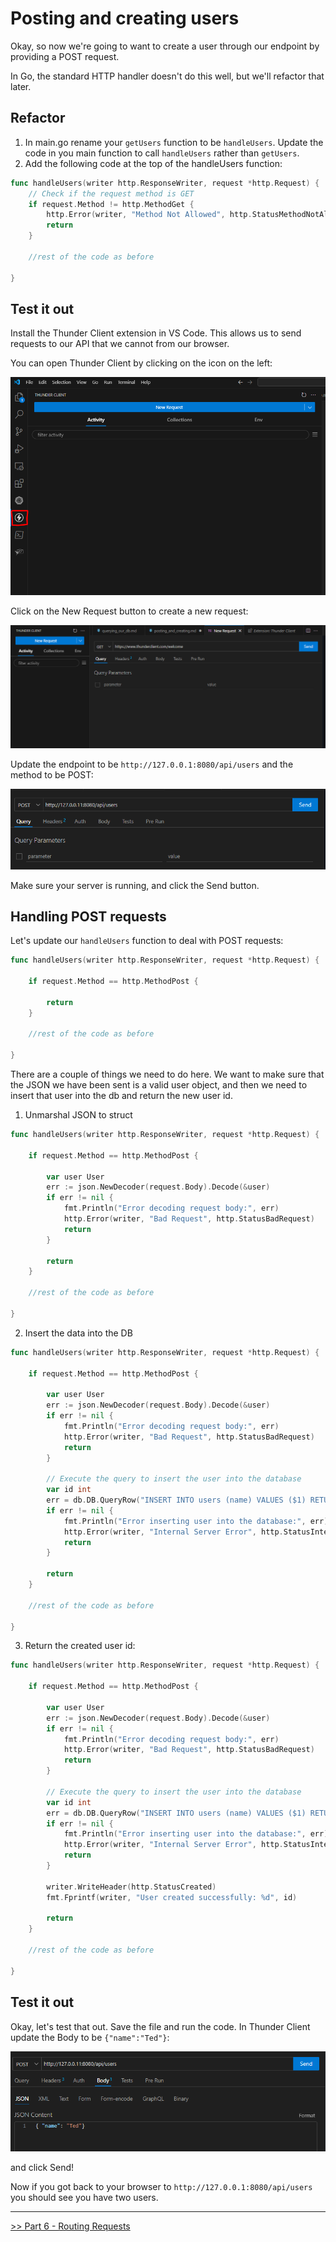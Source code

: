 # Posting and creating users

Okay, so now we're going to want to create a user through our endpoint by providing a POST request.

In Go, the standard HTTP handler doesn't do this well, but we'll refactor that later.

## Refactor

1. In main.go rename your `getUsers` function to be `handleUsers`. Update the code in you main function to call `handleUsers` rather than `getUsers`.
2. Add the following code at the top of the handleUsers function:

```go
func handleUsers(writer http.ResponseWriter, request *http.Request) {
    // Check if the request method is GET
    if request.Method != http.MethodGet {
        http.Error(writer, "Method Not Allowed", http.StatusMethodNotAllowed)
        return
    }

    //rest of the code as before

}
```

## Test it out

Install the Thunder Client extension in VS Code. This allows us to send requests to our API that we cannot from our browser.

You can open Thunder Client by clicking on the icon on the left:

![Thunder Client](images/TC1.PNG)

Click on the New Request button to create a new request:

![alt text](images/TC2.PNG)

Update the endpoint to be `http://127.0.0.1:8080/api/users` and the method to be POST:

![alt text](images/TC3.PNG)

Make sure your server is running, and click the Send button.

## Handling POST requests

Let's update our `handleUsers` function to deal with POST requests:

```go
func handleUsers(writer http.ResponseWriter, request *http.Request) {

    if request.Method == http.MethodPost {
        
        return
    }

    //rest of the code as before

}
```

There are a couple of things we need to do here. We want to make sure that the JSON we have been sent is a valid user object, and then we need to insert that user into the db and return the new user id.

1. Unmarshal JSON to struct

```go
func handleUsers(writer http.ResponseWriter, request *http.Request) {

    if request.Method == http.MethodPost {
        
        var user User
        err := json.NewDecoder(request.Body).Decode(&user)
        if err != nil {
            fmt.Println("Error decoding request body:", err)
            http.Error(writer, "Bad Request", http.StatusBadRequest)
            return
        }

        return
    }

    //rest of the code as before

}
```

2. Insert the data into the DB

```go
func handleUsers(writer http.ResponseWriter, request *http.Request) {

    if request.Method == http.MethodPost {
        
        var user User
        err := json.NewDecoder(request.Body).Decode(&user)
        if err != nil {
            fmt.Println("Error decoding request body:", err)
            http.Error(writer, "Bad Request", http.StatusBadRequest)
            return
        }

		// Execute the query to insert the user into the database
		var id int
		err = db.DB.QueryRow("INSERT INTO users (name) VALUES ($1) RETURNING id", user.Name).Scan(&id)
		if err != nil {
			fmt.Println("Error inserting user into the database:", err)
			http.Error(writer, "Internal Server Error", http.StatusInternalServerError)
			return
		}
	
        return
    }

    //rest of the code as before

}
```

3. Return the created user id:

```go
func handleUsers(writer http.ResponseWriter, request *http.Request) {

    if request.Method == http.MethodPost {
        
        var user User
        err := json.NewDecoder(request.Body).Decode(&user)
        if err != nil {
            fmt.Println("Error decoding request body:", err)
            http.Error(writer, "Bad Request", http.StatusBadRequest)
            return
        }

		// Execute the query to insert the user into the database
		var id int
		err = db.DB.QueryRow("INSERT INTO users (name) VALUES ($1) RETURNING id", user.Name).Scan(&id)
		if err != nil {
			fmt.Println("Error inserting user into the database:", err)
			http.Error(writer, "Internal Server Error", http.StatusInternalServerError)
			return
		}
	
		writer.WriteHeader(http.StatusCreated)
		fmt.Fprintf(writer, "User created successfully: %d", id)

        return
    }

    //rest of the code as before

}
```

## Test it out

Okay, let's test that out. Save the file and run the code. In Thunder Client update the Body to be `{"name":"Ted"}`:

![](images/TC4.PNG)

and click Send!

Now if you got back to your browser to `http://127.0.0.1:8080/api/users` you should see you have two users.

---

[>> Part 6 - Routing Requests](/Part6/multiplexing.md)